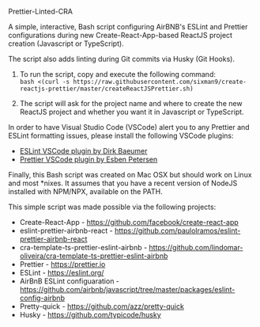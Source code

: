 Prettier-Linted-CRA

A simple, interactive, Bash script configuring AirBNB's ESLint and Prettier configurations during new Create-React-App-based ReactJS project creation (Javascript or TypeScript).  

The script also adds linting during Git commits via Husky (Git Hooks).  

1. To run the script, copy and execute the following command:  
`bash <(curl -s https://raw.githubusercontent.com/sixman9/create-reactjs-prettier/master/createReactJSPrettier.sh)`  

2. The script will ask for the project name and where to create the new ReactJS project and whether you want it in Javascript or TypeScript.

In order to have Visual Studio Code (VSCode) alert you to any Prettier and ESLint formatting issues, please install the following VSCode plugins:

- [ESLint VSCode plugin by Dirk Baeumer][vsc-eslint]
- [Prettier VSCode plugin by Esben Petersen][vsc-prettier]

Finally, this Bash script was created on Mac OSX but should work on Linux and most *nixes. It assumes that you have a recent version of NodeJS installed with NPM/NPX, available on the PATH.  

This simple script was made possible via the following projects:

- Create-React-App - https://github.com/facebook/create-react-app
- eslint-prettier-airbnb-react - https://github.com/paulolramos/eslint-prettier-airbnb-react
- cra-template-ts-prettier-eslint-airbnb - https://github.com/lindomar-oliveira/cra-template-ts-prettier-eslint-airbnb
- Prettier - https://prettier.io
- ESLint - https://eslint.org/
- AirBnB ESLint configuaration - https://github.com/airbnb/javascript/tree/master/packages/eslint-config-airbnb
- Pretty-quick - https://github.com/azz/pretty-quick
- Husky - https://github.com/typicode/husky

[vsc-eslint]: https://marketplace.visualstudio.com/items?itemName=dbaeumer.vscode-eslint
[vsc-prettier]: https://marketplace.visualstudio.com/items?itemName=esbenp.prettier-vscode
